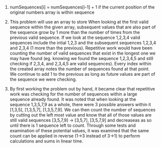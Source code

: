 1. numSequences[i] = numSequences[i-1] + 1 if the current position of the original numbers array is within sequence 

2. This problem will use an array to store When looking at the first valid sequence within the given array, subsequent values that are also part of the sequence grow by 1 more than the number of times from the previous valid sequence. If we look at the sequence 1,2,3,4 valid sequences include the intial 1,2,3 and the subsequent sequences 1,2,3,4 and 2,3,4 (1 more than the previous). Repetitive work would have been counting the number of valid sequences that exist in the longest one we may have found (eg. knowing we found the sequence 1,2,3,4,5 and still checking if 2,3,4, and 2,3,4,5 are valid sequences). Every index within the created array notes the number of sequences found at that point. We continue to add 1 to the previous as long as future values are part of the sequence we were checking.

3. By first working the problem out by hand, it became clear that repetitive work was checking for the number of sequences within a large sequence already found. It was noted that when looking at the sequence 1,3,5,7,9 as a whole, there were 3 possible answers within it [1,3,5], [1,3,5,7], [1,3,5,7,9].
We can then count the number of sequences by cutting out the left most value and know that all of those
values are still valid sequences [3,5,7,9] -> [3,5,7], [3,5,7,9] and decreaseas as so until there is 1 sequence left to count. Through some tests and examination of these potential values, it was examined that the same count can be applied in reverse (1->3 instead of 3->1) to perform calculations and sums in linear time.  


